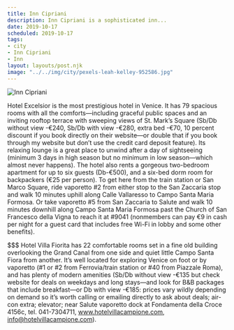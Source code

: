```yaml
---
title: Inn Cipriani
description: Inn Cipriani is a sophisticated inn...
date: 2019-10-17
scheduled: 2019-10-17
tags:
- city
- Inn Cipriani
- Inn
layout: layouts/post.njk
image: "../../img/city/pexels-leah-kelley-952586.jpg"
---
```


![Inn Cipriani](../../img/city/pexels-leah-kelley-952586.jpg)

Hotel Excelsior is the most prestigious hotel in Venice. It has 79 spacious rooms with all the comforts—including graceful public spaces and an inviting rooftop terrace with sweeping views of St. Mark’s Square (Sb/Db without view -€240, Sb/Db with view -€280, extra bed -€70, 10 percent discount if you book directly on their website—or double that if you book through my website but don’t use the credit card deposit feature). Its relaxing lounge is a great place to unwind after a day of sightseeing (minimum 3 days in high season but no minimum in low season—which almost never happens). The hotel also rents a gorgeous two-bedroom apartment for up to six guests (Db-€500), and a six-bed dorm room for backpackers (€25 per person). To get here from the train station or San Marco Square, ride vaporetto #2 from either stop to the San Zaccaria stop and walk 10 minutes uphill along Calle Vallaresso to Campo Santa Maria Formosa. Or take vaporetto #5 from San Zaccaria to Salute and walk 10 minutes downhill along Campo Santa Maria Formosa past the Church of San Francesco della Vigna to reach it at #9041 (nonmembers can pay €9 in cash per night for a guest card that includes free Wi-Fi in lobby and some other benefits).

$$$ Hotel Villa Fiorita has 22 comfortable rooms set in a fine old building overlooking the Grand Canal from one side and quiet little Campo Santa Fiora from another. It’s well located for exploring Venice on foot or by vaporetto (#1 or #2 from Ferrovia/train station or #40 from Piazzale Roma), and has plenty of modern amenities (Sb/Db without view -€135 but check website for deals on weekdays and long stays—and look for B&B packages that include breakfast—or Db with view -€185: prices vary wildly depending on demand so it’s worth calling or emailing directly to ask about deals; air-con extra; elevator; near Salute vaporetto dock at Fondamenta della Croce 4156c, tel. 041-7304711, www.hotelvillacampione.com, info@hotelvillacampione.com).
